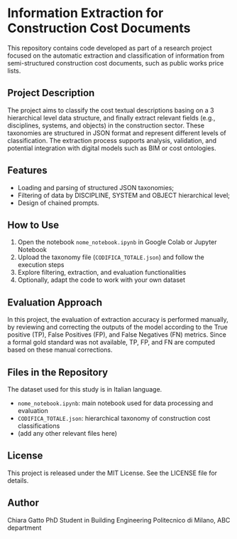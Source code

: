 # Information Extraction for Construction Cost Documents

This repository contains code developed as part of a research project focused on the automatic extraction and classification of information from semi-structured construction cost documents, such as public works price lists.

## Project Description

The project aims to classify the cost textual descriptions basing on a 3 hierarchical level data structure, and finally extract relevant fields (e.g., disciplines, systems, and objects) in the construction sector.
These taxonomies are structured in JSON format and represent different levels of classification. The extraction process supports analysis, validation, and potential integration with digital models such as BIM or cost ontologies.

## Features

- Loading and parsing of structured JSON taxonomies;
- Filtering of data by DISCIPLINE, SYSTEM and OBJECT hierarchical level;
- Design of chained prompts.

## How to Use

1. Open the notebook `nome_notebook.ipynb` in Google Colab or Jupyter Notebook
2. Upload the taxonomy file (`CODIFICA_TOTALE.json`) and follow the execution steps
3. Explore filtering, extraction, and evaluation functionalities
4. Optionally, adapt the code to work with your own dataset

## Evaluation Approach

In this project, the evaluation of extraction accuracy is performed manually, by reviewing and correcting the outputs of the model according to the True positive (TP), False Positives (FP), and False Negatives (FN) metrics. Since a formal gold standard was not available, TP, FP, and FN are computed based on these manual corrections.

## Files in the Repository
The dataset used for this study is in Italian language.

- `nome_notebook.ipynb`: main notebook used for data processing and evaluation
- `CODIFICA_TOTALE.json`: hierarchical taxonomy of construction cost classifications
- (add any other relevant files here)

## License

This project is released under the MIT License. See the LICENSE file for details.

## Author

Chiara Gatto 
PhD Student in Building Engineering
Politecnico di Milano, ABC department
